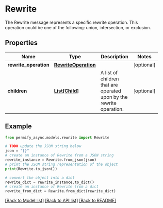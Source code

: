 # Rewrite

The Rewrite message represents a specific rewrite operation. This operation could be one of the following: union, intersection, or exclusion.

## Properties

Name | Type | Description | Notes
------------ | ------------- | ------------- | -------------
**rewrite_operation** | [**RewriteOperation**](RewriteOperation.md) |  | [optional] 
**children** | [**List[Child]**](Child.md) | A list of children that are operated upon by the rewrite operation. | [optional] 

## Example

```python
from permify_async.models.rewrite import Rewrite

# TODO update the JSON string below
json = "{}"
# create an instance of Rewrite from a JSON string
rewrite_instance = Rewrite.from_json(json)
# print the JSON string representation of the object
print(Rewrite.to_json())

# convert the object into a dict
rewrite_dict = rewrite_instance.to_dict()
# create an instance of Rewrite from a dict
rewrite_from_dict = Rewrite.from_dict(rewrite_dict)
```
[[Back to Model list]](../README.md#documentation-for-models) [[Back to API list]](../README.md#documentation-for-api-endpoints) [[Back to README]](../README.md)


